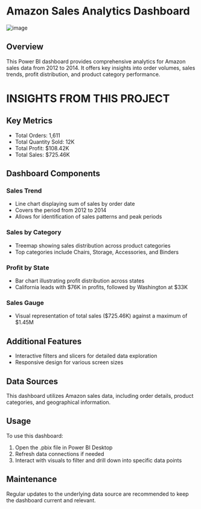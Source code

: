 # Amazon Sales Analytics Dashboard
![image](https://github.com/user-attachments/assets/3ceeac6a-e9e9-4f70-8d30-32cdd7d2b042)
## Overview
This Power BI dashboard provides comprehensive analytics for Amazon sales data from 2012 to 2014. It offers key insights into order volumes, sales trends, profit distribution, and product category performance.

# INSIGHTS FROM THIS PROJECT
## Key Metrics
- Total Orders: 1,611
- Total Quantity Sold: 12K
- Total Profit: $108.42K
- Total Sales: $725.46K

## Dashboard Components

### Sales Trend
- Line chart displaying sum of sales by order date
- Covers the period from 2012 to 2014
- Allows for identification of sales patterns and peak periods

### Sales by Category
- Treemap showing sales distribution across product categories
- Top categories include Chairs, Storage, Accessories, and Binders

### Profit by State
- Bar chart illustrating profit distribution across states
- California leads with $76K in profits, followed by Washington at $33K

### Sales Gauge
- Visual representation of total sales ($725.46K) against a maximum of $1.45M

## Additional Features
- Interactive filters and slicers for detailed data exploration
- Responsive design for various screen sizes

## Data Sources
This dashboard utilizes Amazon sales data, including order details, product categories, and geographical information.

## Usage
To use this dashboard:
1. Open the .pbix file in Power BI Desktop
2. Refresh data connections if needed
3. Interact with visuals to filter and drill down into specific data points

## Maintenance
Regular updates to the underlying data source are recommended to keep the dashboard current and relevant.
